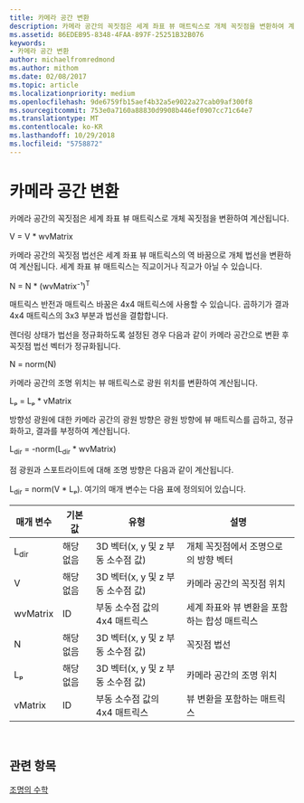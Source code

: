 ```yaml
---
title: 카메라 공간 변환
description: 카메라 공간의 꼭짓점은 세계 좌표 뷰 매트릭스로 개체 꼭짓점을 변환하여 계산됩니다.
ms.assetid: 86EDEB95-8348-4FAA-897F-25251B32B076
keywords:
- 카메라 공간 변환
author: michaelfromredmond
ms.author: mithom
ms.date: 02/08/2017
ms.topic: article
ms.localizationpriority: medium
ms.openlocfilehash: 9de6759fb15aef4b32a5e9022a27cab09af300f8
ms.sourcegitcommit: 753e0a7160a88830d9908b446ef0907cc71c64e7
ms.translationtype: MT
ms.contentlocale: ko-KR
ms.lasthandoff: 10/29/2018
ms.locfileid: "5758872"
---
```

# <a name="camera-space-transformations"></a>카메라 공간 변환


카메라 공간의 꼭짓점은 세계 좌표 뷰 매트릭스로 개체 꼭짓점을 변환하여 계산됩니다.

V = V \* wvMatrix

카메라 공간의 꼭짓점 법선은 세계 좌표 뷰 매트릭스의 역 바꿈으로 개체 법선을 변환하여 계산됩니다. 세계 좌표 뷰 매트릭스는 직교이거나 직교가 아닐 수 있습니다.

N = N \* (wvMatrix⁻¹)<sup>T</sup>

매트릭스 반전과 매트릭스 바꿈은 4x4 매트릭스에 사용할 수 있습니다. 곱하기가 결과 4x4 매트릭스의 3x3 부분과 법선을 결합합니다.

렌더링 상태가 법선을 정규화하도록 설정된 경우 다음과 같이 카메라 공간으로 변환 후 꼭짓점 법선 벡터가 정규화됩니다.

N = norm(N)

카메라 공간의 조명 위치는 뷰 매트릭스로 광원 위치를 변환하여 계산됩니다.

Lₚ = Lₚ \* vMatrix

방향성 광원에 대한 카메라 공간의 광원 방향은 광원 방향에 뷰 매트릭스를 곱하고, 정규화하고, 결과를 부정하여 계산됩니다.

L<sub>dir</sub> = -norm(L<sub>dir</sub> \* wvMatrix)

점 광원과 스포트라이트에 대해 조명 방향은 다음과 같이 계산됩니다.

L<sub>dir</sub> = norm(V \* Lₚ). 여기의 매개 변수는 다음 표에 정의되어 있습니다.

| 매개 변수       | 기본값 | 유형                                          | 설명                                               |
|-----------------|---------------|-----------------------------------------------|-----------------------------------------------------------|
| L<sub>dir</sub> | 해당 없음           | 3D 벡터(x, y 및 z 부동 소수점 값) | 개체 꼭짓점에서 조명으로의 방향 벡터          |
| V               | 해당 없음           | 3D 벡터(x, y 및 z 부동 소수점 값) | 카메라 공간의 꼭짓점 위치                           |
| wvMatrix        | ID      | 부동 소수점 값의 4x4 매트릭스           | 세계 좌표와 뷰 변환을 포함하는 합성 매트릭스 |
| N               | 해당 없음           | 3D 벡터(x, y 및 z 부동 소수점 값) | 꼭짓점 법선                                             |
| Lₚ              | 해당 없음           | 3D 벡터(x, y 및 z 부동 소수점 값) | 카메라 공간의 조명 위치                            |
| vMatrix         | ID      | 부동 소수점 값의 4x4 매트릭스           | 뷰 변환을 포함하는 매트릭스                      |

 

## <a name="span-idrelated-topicsspanrelated-topics"></a><span id="related-topics"></span>관련 항목


[조명의 수학](mathematics-of-lighting.md)

 

 




